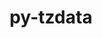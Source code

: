 ---
title: "py-tzdata"
layout: cache
categories: [package, develop-2023-09-24]
meta: {"versions": ["2023.3"], "compilers": ["gcc@=11.1.0", "gcc@=11.3.0"], "oss": ["ubuntu20.04", "ubuntu22.04"], "platforms": ["linux"], "targets": ["x86_64_v3"], "stacks": ["data-vis-sdk", "e4s", "ml-linux-x86_64-cpu", "ml-linux-x86_64-cuda", "ml-linux-x86_64-rocm", "root"], "num_specs": 4, "num_specs_by_stack": {"root": 4, "e4s": 1, "data-vis-sdk": 1, "ml-linux-x86_64-cpu": 2, "ml-linux-x86_64-rocm": 2, "ml-linux-x86_64-cuda": 2}}
spec_details: [{"hash": "4rvs3mg7j4umgosfsavvyvnk7a7f3jys", "compiler": "gcc@=11.1.0", "versions": ["2023.3"], "os": "ubuntu20.04", "platform": "linux", "target": "x86_64_v3", "variants": ["build_system=python_pip"], "stacks": ["root", "e4s"], "size": "-", "tarball": "https://binaries.spack.io/releases/develop-2023-09-24/build_cache/linux-ubuntu20.04-x86_64_v3/gcc-11.1.0/py-tzdata-2023.3/linux-ubuntu20.04-x86_64_v3-gcc-11.1.0-py-tzdata-2023.3-4rvs3mg7j4umgosfsavvyvnk7a7f3jys.spack"}, {"hash": "bp6b2gyxdmaefj3px3aj4ava7xramhxs", "compiler": "gcc@=11.1.0", "versions": ["2023.3"], "os": "ubuntu20.04", "platform": "linux", "target": "x86_64_v3", "variants": ["build_system=python_pip"], "stacks": ["data-vis-sdk", "root"], "size": "-", "tarball": "https://binaries.spack.io/releases/develop-2023-09-24/build_cache/linux-ubuntu20.04-x86_64_v3/gcc-11.1.0/py-tzdata-2023.3/linux-ubuntu20.04-x86_64_v3-gcc-11.1.0-py-tzdata-2023.3-bp6b2gyxdmaefj3px3aj4ava7xramhxs.spack"}, {"hash": "z6hc234ea5cmdqh25cwy7umq23bwnbmw", "compiler": "gcc@=11.3.0", "versions": ["2023.3"], "os": "ubuntu22.04", "platform": "linux", "target": "x86_64_v3", "variants": ["build_system=python_pip"], "stacks": ["ml-linux-x86_64-cpu", "root", "ml-linux-x86_64-rocm", "ml-linux-x86_64-cuda"], "size": "-", "tarball": "https://binaries.spack.io/releases/develop-2023-09-24/build_cache/linux-ubuntu22.04-x86_64_v3/gcc-11.3.0/py-tzdata-2023.3/linux-ubuntu22.04-x86_64_v3-gcc-11.3.0-py-tzdata-2023.3-z6hc234ea5cmdqh25cwy7umq23bwnbmw.spack"}, {"hash": "f56holox3y4vpvroyojeyyhhbqh46brf", "compiler": "gcc@=11.3.0", "versions": ["2023.3"], "os": "ubuntu22.04", "platform": "linux", "target": "x86_64_v3", "variants": ["build_system=python_pip"], "stacks": ["ml-linux-x86_64-cpu", "root", "ml-linux-x86_64-rocm", "ml-linux-x86_64-cuda"], "size": "-", "tarball": "https://binaries.spack.io/releases/develop-2023-09-24/build_cache/linux-ubuntu22.04-x86_64_v3/gcc-11.3.0/py-tzdata-2023.3/linux-ubuntu22.04-x86_64_v3-gcc-11.3.0-py-tzdata-2023.3-f56holox3y4vpvroyojeyyhhbqh46brf.spack"}]
---